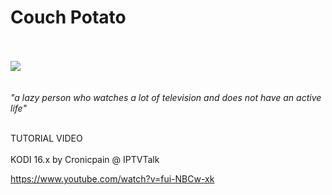 # <b>Couch Potato</b><br><br>
<img src="http://s27.postimg.org/3x30gyjqb/potato1.png"><br><br><br>
<i>"a lazy person who watches a lot of television and does not have an active life"</i>
<br>
<br>

TUTORIAL VIDEO 
<br><br>
KODI 16.x by Cronicpain @ IPTVTalk

https://www.youtube.com/watch?v=fui-NBCw-xk
